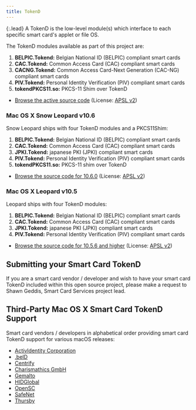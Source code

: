 ```yaml
---
title: TokenD
---
```


{:.lead}
A TokenD is the low-level module(s) which interface to each specific smart card's applet or file OS.

The TokenD modules available as part of this project are:

1. **BELPIC.Tokend:** Belgian National ID (BELPIC) compliant smart cards
2. **CAC.Tokend:** Common Access Card (CAC) compliant smart cards
3. **CACNG.Tokend:** Common Access Card-Next Generation (CAC-NG) compliant smart cards
4. **PIV.Tokend:** Personal Identity Verification (PIV) compliant smart cards
5. **tokendPKCS11.so:** PKCS-11 Shim over TokenD

* [Browse the active source code](http://smartcardservices.macosforge.org/trac/browser/trunk) (License: [APSL v2](https://opensource.apple.com/license/apsl/))

### Mac OS X Snow Leopard v10.6

Snow Leopard ships with four TokenD modules and a PKCS11Shim:

1. **BELPIC.Tokend:** Belgian National ID (BELPIC) compliant smart cards
2. **CAC.Tokend:** Common Access Card (CAC) compliant smart cards
3. **JPKI.Tokend:** japanese PKI (JPKI) compliant smart cards
4. **PIV.Tokend:** Personal Identity Verification (PIV) compliant smart cards
5. **tokendPKCS11.so:** PKCS-11 shim over TokenD

* [Browse the source code for 10.6.0](http://smartcardservices.macosforge.org/trac/browser/releases/Apple/Mac%20OS%20X%2010.6.0) (License: [APSL v2](https://opensource.apple.com/license/apsl/))

### Mac OS X Leopard v10.5

Leopard ships with four TokenD modules:

1. **BELPIC.Tokend:** Belgian National ID (BELPIC) compliant smart cards
2. **CAC.Tokend:** Common Access Card (CAC) compliant smart cards
3. **JPKI.Tokend:** japanese PKI (JPKI) compliant smart cards
4. **PIV.Tokend:** Personal Identity Verification (PIV) compliant smart cards

* [Browse the source code for 10.5.6 and higher](http://smartcardservices.macosforge.org/trac/browser/releases/Apple/Mac%20OS%20X%2010.5.0) (License: [APSL v2](https://opensource.apple.com/license/apsl/))

## Submitting your Smart Card TokenD

If you are a smart card vendor / developer and wish to have your smart card TokenD included within this open source project, please make a request to Shawn Geddis, Smart Card Services project lead.

## Third-Party Mac OS X Smart Card TokenD Support

Smart card vendors / developers in alphabetical order providing smart card TokenD support for various macOS releases:

* [ActivIdentity Corporation](http://www.actividentity.com/)
* [.beID](http://eid.belgium.be/nl/Hoe_installeer_je_de_eID/Mac/index.jsp)
* [Centrify](http://www.centrify.com/directcontrol/mac_os_x.asp)
* [Charismathics GmbH](http://www.charismathics.com/)
* [Gemalto](http://www.gemalto.com/)
* [HIDGlobal](http://www.HIDGlobal.com/)
* [OpenSC](http://www.opensc-project.org/sca/wiki/OpenscTokend)
* [SafeNet](http://www.safenet-inc.com/)
* [Thursby](http://www.thursby.com/products/default.html)
